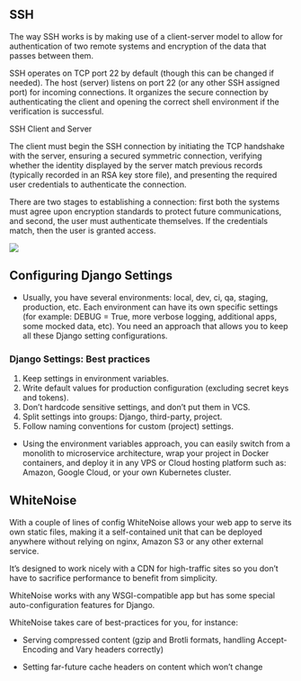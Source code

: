 ## SSH

The way SSH works is by making use of a client-server model to allow for authentication of two remote systems and encryption of the data that passes between them.

SSH operates on TCP port 22 by default (though this can be changed if needed). The host (server) listens on port 22 (or any other SSH assigned port) for incoming connections. It organizes the secure connection by authenticating the client and opening the correct shell environment if the verification is successful.

SSH Client and Server

The client must begin the SSH connection by initiating the TCP handshake with the server, ensuring a secured symmetric connection, verifying whether the identity displayed by the server match previous records (typically recorded in an RSA key store file), and presenting the required user credentials to authenticate the connection.

There are two stages to establishing a connection: first both the systems must agree upon encryption standards to protect future communications, and second, the user must authenticate themselves. If the credentials match, then the user is granted access.

![](https://linuxapt.com/assets/uploads/media-uploader/generate-ssh-keys-in-linux-01607975652.png)


## Configuring Django Settings

- Usually, you have several environments: local, dev, ci, qa, staging, production, etc. Each environment can have its own specific settings (for example: DEBUG = True, more verbose logging, additional apps, some mocked data, etc). You need an approach that allows you to keep all these Django setting configurations.

### Django Settings: Best practices
1. Keep settings in environment variables.
2. Write default values for production configuration (excluding secret keys and tokens).
3. Don’t hardcode sensitive settings, and don’t put them in VCS.
4. Split settings into groups: Django, third-party, project.
5. Follow naming conventions for custom (project) settings.

- Using the environment variables approach, you can easily switch from a monolith to microservice architecture, wrap your project in Docker containers, and deploy it in any VPS or Cloud hosting platform such as: Amazon, Google Cloud, or your own Kubernetes cluster.

## WhiteNoise

With a couple of lines of config WhiteNoise allows your web app to serve its own static files, making it a self-contained unit that can be deployed anywhere without relying on nginx, Amazon S3 or any other external service. 

It’s designed to work nicely with a CDN for high-traffic sites so you don’t have to sacrifice performance to benefit from simplicity.

WhiteNoise works with any WSGI-compatible app but has some special auto-configuration features for Django.

WhiteNoise takes care of best-practices for you, for instance:

- Serving compressed content (gzip and Brotli formats, handling Accept-Encoding and Vary headers correctly)

- Setting far-future cache headers on content which won’t change